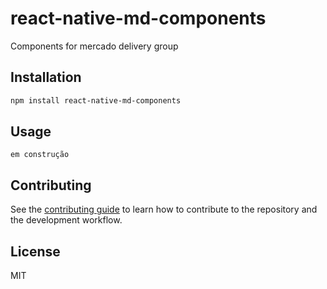 # react-native-md-components

Components for mercado delivery group

## Installation

```sh
npm install react-native-md-components
```

## Usage

```
em construção
```

## Contributing

See the [contributing guide](CONTRIBUTING.md) to learn how to contribute to the repository and the development workflow.

## License

MIT
